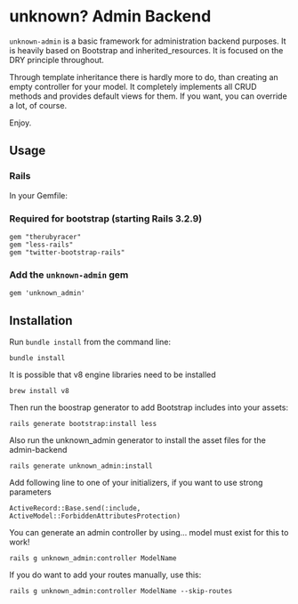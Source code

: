 # unknown? Admin Backend
`unknown-admin` is a basic framework for administration backend purposes. It is heavily based on Bootstrap and inherited_resources.
It is focused on the DRY principle throughout.

Through template inheritance there is hardly more to do, than creating an empty controller for your model.
It completely implements all CRUD methods and provides default views for them.
If you want, you can override a lot, of course.


Enjoy.

## Usage

### Rails

In your Gemfile:

### Required for bootstrap (starting Rails 3.2.9)

    gem "therubyracer"
    gem "less-rails"
    gem "twitter-bootstrap-rails"

### Add the `unknown-admin` gem

    gem 'unknown_admin'


## Installation

Run `bundle install` from the command line:

    bundle install

It is possible that v8 engine libraries need to be installed

    brew install v8

Then run the boostrap generator to add Bootstrap includes into your assets:

    rails generate bootstrap:install less

Also run the unknown_admin generator to install the asset files for the admin-backend

    rails generate unknown_admin:install

Add following line to one of your initializers, if you want to use strong parameters

    ActiveRecord::Base.send(:include, ActiveModel::ForbiddenAttributesProtection)

You can generate an admin controller by using... model must exist for this to work!

    rails g unknown_admin:controller ModelName

If you do want to add your routes manually, use this:

    rails g unknown_admin:controller ModelName --skip-routes
